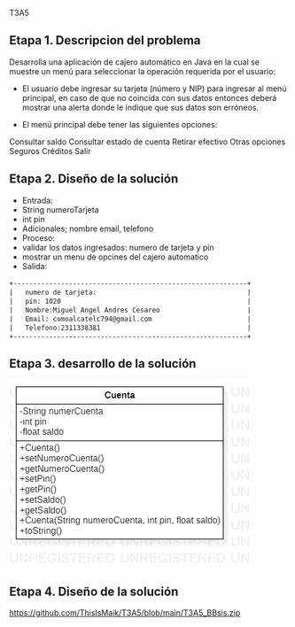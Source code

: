 T3A5
## Etapa 1. Descripcion del problema

Desarrolla una aplicación de cajero automático en Java en la cual se muestre un menú para seleccionar la operación requerida por el usuario:

- El usuario debe ingresar su tarjeta (número y NIP) para ingresar al menú principal, en caso de que no coincida con sus datos entonces deberá mostrar una alerta donde le indique que sus datos son erróneos.

- El menú principal debe tener las siguientes opciones:

Consultar saldo
Consultar estado de cuenta
Retirar efectivo
Otras opciones
Seguros
Créditos
Salir

## Etapa 2. Diseño de la solución

- Entrada:
- String numeroTarjeta
- int pin
- Adicionales; nombre email, telefono
- Proceso:
- validar los datos ingresados: numero de tarjeta y pin
- mostrar un menu de opcines del cajero automatico
- Salida:
~~~
+-----------------------------------------------------------+
|   numero de tarjeta:                                      |
|   pin: 1020                                               |
|   Nombre:Miguel Angel Andres Cesareo                      |
|   Email: comoalcatelc794@gmail.com                        |
|   Telefono:2311338381                                     |
+-----------------------------------------------------------+

~~~

## Etapa 3. desarrollo de la solución

![](https://github.com/ThisIsMaik/T3A5/blob/main/T3A5.png?raw=true)

## Etapa 4. Diseño de la solución

https://github.com/ThisIsMaik/T3A5/blob/main/T3A5_BBsis.zip
                                                           
